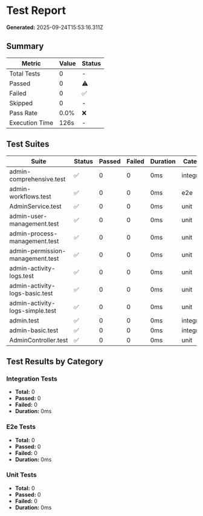 # Test Report

**Generated:** 2025-09-24T15:53:16.311Z

## Summary

| Metric | Value | Status |
|--------|-------|--------|
| Total Tests | 0 | - |
| Passed | 0 | ⚠️ |
| Failed | 0 | ✅ |
| Skipped | 0 | - |
| Pass Rate | 0.0% | ❌ |
| Execution Time | 126s | - |

## Test Suites

| Suite | Status | Passed | Failed | Duration | Category |
|-------|--------|--------|--------|----------|----------|
| admin-comprehensive.test | ✅ | 0 | 0 | 0ms | integration |
| admin-workflows.test | ✅ | 0 | 0 | 0ms | e2e |
| AdminService.test | ✅ | 0 | 0 | 0ms | unit |
| admin-user-management.test | ✅ | 0 | 0 | 0ms | unit |
| admin-process-management.test | ✅ | 0 | 0 | 0ms | unit |
| admin-permission-management.test | ✅ | 0 | 0 | 0ms | unit |
| admin-activity-logs.test | ✅ | 0 | 0 | 0ms | unit |
| admin-activity-logs-basic.test | ✅ | 0 | 0 | 0ms | unit |
| admin-activity-logs-simple.test | ✅ | 0 | 0 | 0ms | unit |
| admin.test | ✅ | 0 | 0 | 0ms | integration |
| admin-basic.test | ✅ | 0 | 0 | 0ms | integration |
| AdminController.test | ✅ | 0 | 0 | 0ms | unit |

## Test Results by Category


### Integration Tests

- **Total:** 0
- **Passed:** 0
- **Failed:** 0
- **Duration:** 0ms


### E2e Tests

- **Total:** 0
- **Passed:** 0
- **Failed:** 0
- **Duration:** 0ms


### Unit Tests

- **Total:** 0
- **Passed:** 0
- **Failed:** 0
- **Duration:** 0ms

